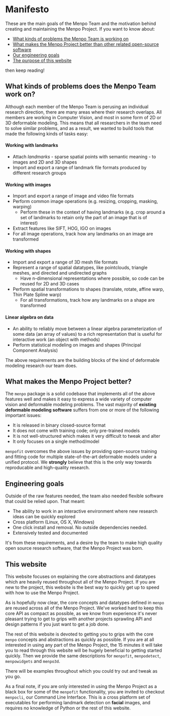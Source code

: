 Manifesto
=========
These are the main goals of the Menpo Team and the motivation behind creating and maintaining the Menpo Project.
If you want to know about:

* [What kinds of problems the Menpo Team is working on](#problems)
* [What makes the Menpo Project better than other related open-source software](#menpo_is_better)
* [Our engineering goals](#engineering)
* [The purpose of this website](#website)

then keep reading!

## <a name="problems"></a>What kinds of problems does the Menpo Team work on?
Although each member of the Menpo Team is perusing an individual research direction, there are many areas where their research overlaps. All members are working in Computer Vision, and most in some form of 2D or 3D deformable modeling.
This means that all researchers in the team need to solve similar problems, and as a result, we wanted to build tools that made the following kinds of tasks easy:

#### Working with landmarks
- Attach *landmarks* - sparse spatial points with semantic meaning - to images and 2D and 3D shapes
- Import and export a range of landmark file formats produced by different research groups

#### Working with images
- Import and export a range of image and video file formats
- Perform common image operations  (e.g. resizing, cropping, masking, warping)
  - Perform these in the context of having landmarks (e.g. crop around a set of landmarks to retain only the part of an image that is of interest)
- Extract features like SIFT, HOG, IGO on images
- For all image operations, track how any landmarks on an image are transformed

#### Working with shapes
- Import and export a range of 3D mesh file formats
- Represent a range of spatial datatypes, like pointclouds, triangle meshes, and directed and undirected graphs
  - Have n-dimensional representations where possible, so code can be reused for 2D and 3D cases
- Perform spatial transformations to shapes (translate, rotate, affine warp, Thin Plate Spline warp)
  - For all transformations, track how any landmarks on a shape are transformed

#### Linear algebra on data
- An ability to reliably move between a linear algebra parameterization of some data (an array of values) to a rich representation that is useful for interactive work (an object with methods)
- Perform statistical modeling on images and shapes (Principal Component Analysis)

The above requirements are the building blocks of the kind of deformable modeling research our team does.



## <a name="menpo_is_better"></a>What makes the Menpo Project better?
The `menpo` package is a solid codebase that implements all of the above features well and makes it easy to
express a wide variety of computer vision and deformable modeling problems.
The vast majority of **existing deformable modeling software** suffers from one or more of the following
important issues:
* It is released in binary closed-source format
* It does not come with training code; only pre-trained models
* It is not well-structured which makes it very difficult to tweak and alter
* It only focuses on a single method/model

`menpofit` overcomes the above issues by providing open-source training and fitting
code for multiple state-of-the-art deformable models under a unified protocol.
We **strongly** believe that this is the only way towards reproducable and
high-quality research.



## <a name="engineering"></a>Engineering goals
Outside of the raw features needed, the team also needed flexible software that could be relied upon. That meant:

- The ability to work in an interactive environment where new research ideas can be quickly explored
- Cross platform (Linux, OS X, Windows)
- One click install and removal. No outside dependencies needed.
- Extensively tested and documented

It's from these requirements, and a desire by the team to make high quality open source research software, that the Menpo Project was born.



## <a name="website"></a>This website
This website focuses on explaining the core abstractions and datatypes which are heavily reused throughout all of the Menpo Project. If you are new to the project, this website is the best way to quickly get up to speed with how to use the Menpo Project.

As is hopefully now clear, the core concepts and datatypes defined in `menpo` are reused across all of the Menpo Project. We've worked hard to keep this core API as compact as possible, as we know from experience it's never pleasant trying to get to grips with another projects sprawling API and design patterns if you just want to get a job done.

The rest of this website is devoted to getting you to grips with the core `menpo` concepts and abstractions as quickly as possible. If you are at all interested in using any part of the Menpo Project, the 15 minutes it will take you to read through this website will be hugely beneficial to getting started quickly. Then we provide the same descriptions for `menpofit`, `menpodetect`, `menpowidgets` and `menpo3d`.

There will be examples throughout which you could try out and tweak as you go.

As a final note, if you are only interested in using the Menpo Project as a black box for some of the `menpofit` functionality, you are invited to checkout `menpocli`, our Command Line Interface. This is a cross platform set of executables for performing landmark detection on **facial** images, and requires no knowledge of Python or the rest of this website.
